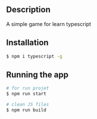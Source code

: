 ## Description

A simple game for learn typescript


## Installation
```bash
$ npm i typescript -g
```


## Running the app

```bash
# for run projet
$ npm run start

# clean JS files
$ npm run build
```

